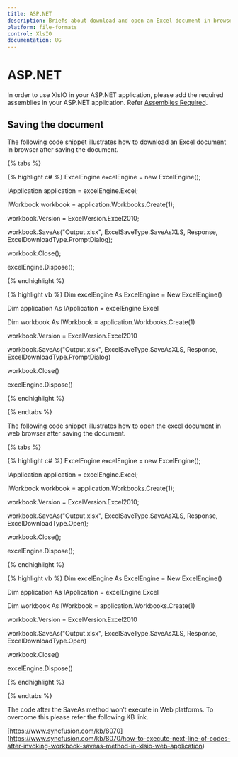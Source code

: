 ```yaml
---
title: ASP.NET
description: Briefs about download and open an Excel document in browser after saving the document in ASP.NET platform.
platform: file-formats
control: XlsIO
documentation: UG
---
```

# ASP.NET

In order to use XlsIO in your ASP.NET application, please add the required assemblies in your ASP.NET application. Refer [Assemblies Required](/File-Formats/XlsIO/Assemblies-Required).

## Saving the document

The following code snippet illustrates how to download an Excel document in browser after saving the document.

{% tabs %}  

{% highlight c# %}
ExcelEngine excelEngine = new ExcelEngine();

IApplication application = excelEngine.Excel;

IWorkbook workbook = application.Workbooks.Create(1);

workbook.Version = ExcelVersion.Excel2010;

workbook.SaveAs("Output.xlsx", ExcelSaveType.SaveAsXLS, Response, ExcelDownloadType.PromptDialog);

workbook.Close();

excelEngine.Dispose();



{% endhighlight %}

{% highlight vb %}
Dim excelEngine As ExcelEngine = New ExcelEngine()

Dim application As IApplication = excelEngine.Excel

Dim workbook As IWorkbook = application.Workbooks.Create(1)

workbook.Version = ExcelVersion.Excel2010

workbook.SaveAs("Output.xlsx", ExcelSaveType.SaveAsXLS, Response, ExcelDownloadType.PromptDialog)

workbook.Close()

excelEngine.Dispose()



{% endhighlight %}

  {% endtabs %} 

The following code snippet illustrates how to open the excel document in web browser after saving the document.

{% tabs %}  

{% highlight c# %}
ExcelEngine excelEngine = new ExcelEngine();

IApplication application = excelEngine.Excel;

IWorkbook workbook = application.Workbooks.Create(1);

workbook.Version = ExcelVersion.Excel2010;

workbook.SaveAs("Output.xlsx", ExcelSaveType.SaveAsXLS, Response, ExcelDownloadType.Open);

workbook.Close();

excelEngine.Dispose();



{% endhighlight %}

{% highlight vb %}
Dim excelEngine As ExcelEngine = New ExcelEngine()

Dim application As IApplication = excelEngine.Excel

Dim workbook As IWorkbook = application.Workbooks.Create(1)

workbook.Version = ExcelVersion.Excel2010

workbook.SaveAs("Output.xlsx", ExcelSaveType.SaveAsXLS, Response, ExcelDownloadType.Open)

workbook.Close()

excelEngine.Dispose()



{% endhighlight %}

  {% endtabs %} 


The code after the SaveAs method won’t execute in Web platforms. To overcome this please refer the following KB link.

[https://www.syncfusion.com/kb/8070] (https://www.syncfusion.com/kb/8070/how-to-execute-next-line-of-codes-after-invoking-workbook-saveas-method-in-xlsio-web-application)